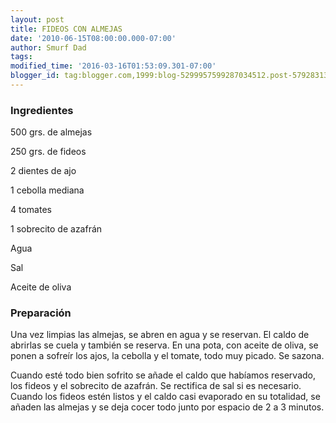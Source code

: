 ```yaml
---
layout: post
title: FIDEOS CON ALMEJAS
date: '2010-06-15T08:00:00.000-07:00'
author: Smurf Dad
tags: 
modified_time: '2016-03-16T01:53:09.301-07:00'
blogger_id: tag:blogger.com,1999:blog-5299957599287034512.post-5792831394944365485
---
```


<h3>Ingredientes</h3>

500 grs. de almejas

250 grs. de fideos

2 dientes de ajo

1 cebolla mediana

4 tomates

1 sobrecito de azafrán

Agua

Sal

Aceite de oliva

<h3>Preparación</h3>

Una vez limpias las almejas, se abren en agua y se reservan. El caldo de abrirlas se cuela y también se reserva. En una pota, con aceite de oliva, se ponen a sofreír los ajos, la cebolla y el tomate, todo muy picado. Se sazona.

Cuando esté todo bien sofrito se añade el caldo que habíamos reservado, los fideos y el sobrecito de azafrán. Se rectifica de sal si es necesario. Cuando los fideos estén listos y el caldo casi evaporado en su totalidad, se añaden las almejas y se deja cocer todo junto por espacio de 2 a 3 minutos.

